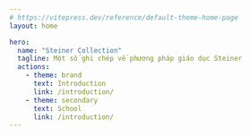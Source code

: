 ```yaml
---
# https://vitepress.dev/reference/default-theme-home-page
layout: home

hero:
  name: "Steiner Collection"
  tagline: Một số ghi chép về phương pháp giáo dục Steiner
  actions:
    - theme: brand
      text: Introduction
      link: /introduction/
    - theme: secondary
      text: School
      link: /introduction/
---
```

